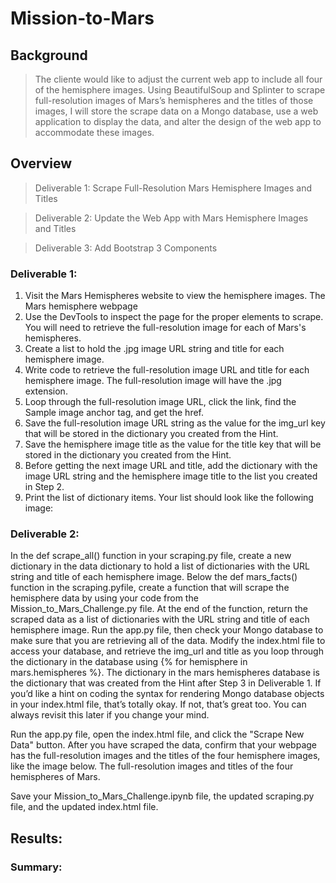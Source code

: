 # Mission-to-Mars
## Background
> The cliente would like to adjust the current web app to include all four of the hemisphere images. Using BeautifulSoup and Splinter to scrape full-resolution images of Mars’s hemispheres and the titles of those images, I will store the scrape data on a Mongo database, use a web application to display the data, and alter the design of the web app to accommodate these images.
## Overview
> Deliverable 1: Scrape Full-Resolution Mars Hemisphere Images and Titles

> Deliverable 2: Update the Web App with Mars Hemisphere Images and Titles

> Deliverable 3: Add Bootstrap 3 Components
### Deliverable 1:

1. Visit the Mars Hemispheres website to view the hemisphere images.
The Mars hemisphere webpage
2. Use the DevTools to inspect the page for the proper elements to scrape. You will need to retrieve the full-resolution image for each of Mars's hemispheres.
3. Create a list to hold the .jpg image URL string and title for each hemisphere image.
4. Write code to retrieve the full-resolution image URL and title for each hemisphere image. The full-resolution image will have the .jpg extension.
5. Loop through the full-resolution image URL, click the link, find the Sample image anchor tag, and get the href.
6. Save the full-resolution image URL string as the value for the img_url key that will be stored in the dictionary you created from the Hint.
7. Save the hemisphere image title as the value for the title key that will be stored in the dictionary you created from the Hint.
8. Before getting the next image URL and title, add the dictionary with the image URL string and the hemisphere image title to the list you created in Step 2.
9. Print the list of dictionary items. Your list should look like the following image:
<!-- The dictionary that holds the image URL strings and the hemisphere titles for each hemisphere.

After you have confirmed that you have the image URLs and titles for all four hemisphere images, quit the browser by executing Step 5. -->

### Deliverable 2:

In the def scrape_all() function in your scraping.py file, create a new dictionary in the data dictionary to hold a list of dictionaries with the URL string and title of each hemisphere image.
Below the def mars_facts() function in the scraping.pyfile, create a function that will scrape the hemisphere data by using your code from the Mission_to_Mars_Challenge.py file. At the end of the function, return the scraped data as a list of dictionaries with the URL string and title of each hemisphere image.
Run the app.py file, then check your Mongo database to make sure that you are retrieving all of the data.
Modify the index.html file to access your database, and retrieve the img_url and title as you loop through the dictionary in the database using {% for hemisphere in mars.hemispheres %}. The dictionary in the mars hemispheres database is the dictionary that was created from the Hint after Step 3 in Deliverable 1.
If you’d like a hint on coding the syntax for rendering Mongo database objects in your index.html file, that’s totally okay. If not, that’s great too. You can always revisit this later if you change your mind.


Run the app.py file, open the index.html file, and click the "Scrape New Data" button.
After you have scraped the data, confirm that your webpage has the full-resolution images and the titles of the four hemisphere images, like the image below.
The full-resolution images and titles of the four hemispheres of Mars.

Save your Mission_to_Mars_Challenge.ipynb file, the updated scraping.py file, and the updated index.html file.
## Results:
### Summary:
